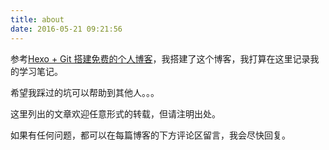 ```yaml
---
title: about
date: 2016-05-21 09:21:56
---
```


参考[Hexo + Git 搭建免费的个人博客](http://www.cylong.com/blog/2016/04/19/hexo-git/)，我搭建了这个博客，我打算在这里记录我的学习笔记。

希望我踩过的坑可以帮助到其他人。。。

这里列出的文章欢迎任意形式的转载，但请注明出处。

如果有任何问题，都可以在每篇博客的下方评论区留言，我会尽快回复。
